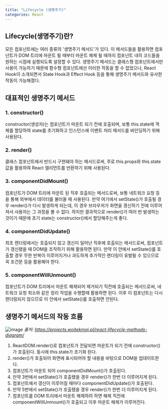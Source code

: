 ```yaml
---
title: "Lifecycle (생명주기)"
categories: React
---
```


## Lifecycle(생명주기)란?

모든 컴포넌트에는 여러 종류의 '생명주기 메서드'가 있다. 이 메서드들을 활용하면 컴포넌트가 DOM 트리에 마운트 될 때부터 마운트 해제 될 때까지 컴포넌트 내의 코드들을 원하는 시점에 실행되도록 설정할 수 있다. 생명주기 메서드는 클래스형 컴포넌트에서만 사용이 가능하기 때문에 함수형 컴포넌트에선 이러한 작동을 할 수 없었으나, React Hook이 소개되면서 State Hook과 Effect Hook 등을 통해 생명주기 메서드와 유사한 작동이 가능해졌다.

## 대표적인 생명주기 메서드

### 1. constructor()

constructor(생성자)는 컴포넌트가 마운트 되기 전에 호출되며, 보통 this.state에 객체를 할당하여 state를 초기화하고 인스턴스에 이벤트 처리 메서드를 바인딩하기 위해 사용된다.

### 2. render()

클래스 컴포넌트에서 반드시 구현돼야 하는 메서드로써, 주로 this.props와 this.state 값을 활용하여 React 엘리먼트를 반환하기 위해 사용된다.

### 3. componentDidMount()

컴포넌트가 DOM 트리에 마운트 된 직후 호출되는 메서드로써, 보통 네트워크 요청 등을 통해 외부에서 데이터를 불러올 때 사용된다. 만약 여기에서 setState()가 호출될 경우 render()가 다시 발생하게 되는데, 이 경우 브라우저가 화면을 갱신하기 전에 이루어져서 사용자는 그 과정을 볼 수 없다. 하지만 결과적으로 render()가 여러 번 발생하는 것이기 때문에 초기 state는 constructor()에서 할당해주는게 좋다.

### 4. componentDidUpdate()

최초 렌더링에서는 호출되지 않고 갱신이 일어난 직후에 호출되는 메서드로써, 컴포넌트가 갱신됐을 때 DOM을 조작하기 위해 활용하면 된다. 만약 이 안에서 setState()를 호출할 경우 무한 반복이 이루어지거나 과도하게 추가적인 렌더링이 유발될 수 있으므로 꼭 조건문 등을 활용해야 한다.

### 5. componentWillUnmount()

컴포넌트가 DOM 트리에서 마운트 해제되어 제거되기 직전에 호출되는 메서드로써, 네트워크 요청 취소와 같은 정리 작업을 수행할때 활용하면 된다. 이후 이 컴포넌트는 다시 렌더링되지 않으므로 이 안에서 setState()를 호출하면 안된다.

## 생명주기 메서드의 작동 흐름

![image](https://user-images.githubusercontent.com/80687334/152369566-489bd19d-b9fb-4111-a6e7-d077423451ab.png)
_출처: https://projects.wojtekmaj.pl/react-lifecycle-methods-diagram/_

1. ReactDOM.render()로 컴포넌트가 전달되면 마운트가 되기 전에 constructor()가 호출된다. 동시에 this.state가 초기화 된다.
2. render()가 호출되어 화면에 표시되어야 할 내용을 바탕으로 DOM을 업데이트한다.
3. 컴포넌트가 마운트 되어 componentDidMount()가 호출된다.
4. 만약 3번에서 setState()가 호출됐을 경우 render()가 한번 더 이루어지게 된다.
5. 컴포넌트에서 갱신이 이루어질 때마다 componentDidUpdate()가 호출된다.
6. 만약 5번에서 setState()가 호출됐을 경우 render()가 한번 더 이루어지게 된다.
7. 컴포넌트를 DOM 트리에서 마운트 해제하려 하면 해제 직전에 componentWillUnmount()가 호출되고 이후 마운트 해제가 이루어진다.

